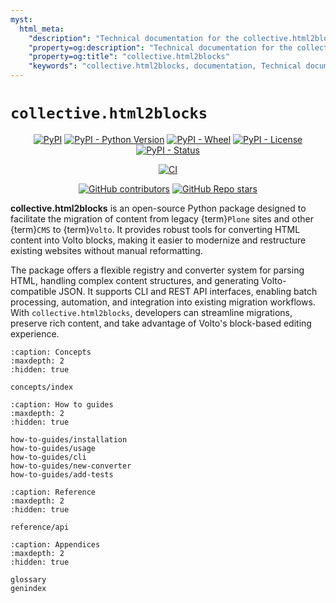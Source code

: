 ```yaml
---
myst:
  html_meta:
    "description": "Technical documentation for the collective.html2blocks package"
    "property=og:description": "Technical documentation for the collective.html2blocks package"
    "property=og:title": "collective.html2blocks"
    "keywords": "collective.html2blocks, documentation, Technical documentation for the collective.html2blocks package"
---
```


# `collective.html2blocks`

<div align="center">

[![PyPI](https://img.shields.io/pypi/v/collective.html2blocks)](https://pypi.org/project/collective.html2blocks/)
[![PyPI - Python Version](https://img.shields.io/pypi/pyversions/collective.html2blocks)](https://pypi.org/project/collective.html2blocks/)
[![PyPI - Wheel](https://img.shields.io/pypi/wheel/collective.html2blocks)](https://pypi.org/project/collective.html2blocks/)
[![PyPI - License](https://img.shields.io/pypi/l/collective.html2blocks)](https://pypi.org/project/collective.html2blocks/)
[![PyPI - Status](https://img.shields.io/pypi/status/collective.html2blocks)](https://pypi.org/project/collective.html2blocks/)


[![CI](https://github.com/collective/collective.html2blocks/actions/workflows/ci.yml/badge.svg)](https://github.com/collective/collective.html2blocks/actions/workflows/ci.yml)


[![GitHub contributors](https://img.shields.io/github/contributors/collective/collective.html2blocks)](https://github.com/collective/collective.html2blocks)
[![GitHub Repo stars](https://img.shields.io/github/stars/collective/collective.html2blocks?style=social)](https://github.com/collective/collective.html2blocks)

</div>

**collective.html2blocks** is an open-source Python package designed to facilitate the migration of content from legacy {term}`Plone` sites and other {term}`CMS` to {term}`Volto`. It provides robust tools for converting HTML content into Volto blocks, making it easier to modernize and restructure existing websites without manual reformatting.

The package offers a flexible registry and converter system for parsing HTML, handling complex content structures, and generating Volto-compatible JSON. It supports CLI and REST API interfaces, enabling batch processing, automation, and integration into existing migration workflows. With `collective.html2blocks`, developers can streamline migrations, preserve rich content, and take advantage of Volto's block-based editing experience.


```{toctree}
:caption: Concepts
:maxdepth: 2
:hidden: true

concepts/index
```

```{toctree}
:caption: How to guides
:maxdepth: 2
:hidden: true

how-to-guides/installation
how-to-guides/usage
how-to-guides/cli
how-to-guides/new-converter
how-to-guides/add-tests
```

```{toctree}
:caption: Reference
:maxdepth: 2
:hidden: true

reference/api
```

```{toctree}
:caption: Appendices
:maxdepth: 2
:hidden: true

glossary
genindex
```
